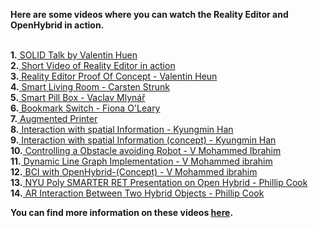 <b> Here are some videos where you can watch the Reality Editor and OpenHybrid in action. </b> <br><br>

**1.**<a href="http://openhybrid.org/solid.html"> SOLID Talk by Valentin Huen </a><br>
**2.**<a href="https://vimeo.com/133196130"> Short Video of Reality Editor in action </a><br>
**3.**<a href="http://openhybrid.org/reality-editor.html"> Reality Editor Proof Of Concept - Valentin Heun </a><br>
**4.**<a href="https://youtu.be/ctG1_2qun1s"> Smart Living Room - Carsten Strunk </a><br>
**5.**<a href="https://vimeo.com/155854804"> Smart Pill Box - Vaclav Mlynář </a><br>
**6.**<a href="https://vimeo.com/156018995"> Bookmark Switch - Fiona O'Leary </a><br>
**7.**<a href="https://vimeo.com/155443591"> Augmented Printer</a><br>
**8.**<a href="https://vimeo.com/154935623"> Interaction with spatial Information -  Kyungmin Han</a><br>
**9.**<a href="https://vimeo.com/155330983"> Interaction with spatial Information (concept) -  Kyungmin Han </a><br>
**10.**<a href="https://youtu.be/PCEunCfCXPY"> Controlling a Obstacle avoiding Robot - V Mohammed Ibrahim</a><br>
**11.**<a href="https://youtu.be/eGy7I6OP1ew"> Dynamic Line Graph Implementation - V Mohammed ibrahim</a><br>
**12.**<a href="https://youtu.be/KupVqYzv6NU"> BCI with OpenHybrid-(Concept) - V Mohammed ibrahim</a><br>
**13.**<a href="https://www.youtube.com/watch?v=fTaDAwAcBD4"> NYU Poly SMARTER RET Presentation on Open Hybrid - Phillip Cook</a><br>
**14.**<a href="https://www.youtube.com/watch?v=mEyapWoHtDU"> AR Interaction Between Two Hybrid Objects - Phillip Cook</a><br>

<b> You can find more information on these videos <a href="http://forum.openhybrid.org/c/ShowTell">here</a>.</b>

